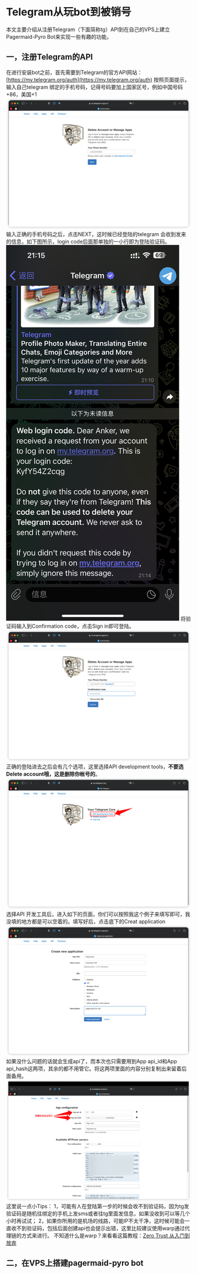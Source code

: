 # Telegram从玩bot到被销号
本文主要介绍从注册Telegram（下面简称tg）API到在自己的VPS上建立Pagermaid-Pyro Bot来实现一些有趣的功能。
## 一，注册Telegram的API
在进行安装bot之前，首先需要到Telegram的官方API网站：[https://my.telegram.org/auth](https://my.telegram.org/auth) 按照页面提示，输入自己telegram
绑定的手机号码，记得号码要加上国家区号，例如中国号码+86，美国+1
![iShot_2023-02-04_21.09.31](media/16755200305766/iShot_2023-02-04_21.09.31.png)
输入正确的手机号码之后，点击NEXT，这时候已经登陆的telegram
会收到发来的信息，如下图所示，login code后面那单独的一小行即为登陆验证码。
![IMG_0731](media/16755200305766/IMG_0731.png)
将验证码输入到Confirmation code，点击Sign in即可登陆。
![iShot_2023-02-04_21.15.53](media/16755200305766/iShot_2023-02-04_21.15.53.png)
正确的登陆进去之后会有几个选项，这里选择API development tools，**不要选Delete account哦，这是删除你帐号的**。
![iShot_2023-02-04_21.16.52](media/16755200305766/iShot_2023-02-04_21.16.52.png)
选择API 开发工具后，进入如下的页面，你们可以按照我这个例子来填写即可，我没填的地方都是可以空着的。填写好后，点击底下的Creat application
![iShot_2023-02-04_21.18.15](media/16755200305766/iShot_2023-02-04_21.18.15.png)
如果没什么问题的话就会生成api了，而本次也只需要用到App api_id和App api_hash这两项，其余的都不用管它。将这两项里面的内容分别复制出来留着后面备用。
![iShot_2023-02-04_21.24.02](media/16755200305766/iShot_2023-02-04_21.24.02.png)
这里说一点小Tips：
1，可能有人在登陆第一步的时候会收不到验证码，因为tg发验证码是随机往绑定的手机上发sms或者往tg里面发信息，如果没收到可以等几个小时再试试；
2，如果你所用的是机场的线路，可能IP不太干净，这时候可能会一直收不到验证码，包括后面创建api也会提示出错，这里比较建议使用warp通过代理链的方式来进行。
不知道什么是warp？来看看这篇教程：[Zero Trust 从入门到放弃](https://github.com/getsomecat/GetSomeCats/blob/Surge/Zero%20Trust%20从入门到放弃.md)
## 二，在VPS上搭建pagermaid-pyro bot

